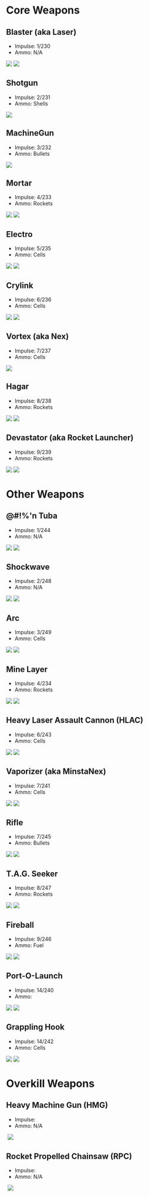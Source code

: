 Core Weapons
=======

Blaster (aka Laser)
-----

-   Impulse: 1/230
-   Ammo: N/A

![](http://pics.nexuizninjaz.com/images/50zb4clbm5omqz6y9iy6.jpg) ![](http://pics.nexuizninjaz.com/images/et52lu44j7okoihhndn.jpg)

Shotgun
-------

-   Impulse: 2/231
-   Ammo: Shells


![](http://pics.nexuizninjaz.com/images/enzsrkxcf9mmbtp15437.jpg)

MachineGun
-----------

-   Impulse: 3/232
-   Ammo: Bullets


![](http://pics.nexuizninjaz.com/images/5hadyah7vcqloo2d3bm.jpg)

Mortar
------

-   Impulse: 4/233
-   Ammo: Rockets


![](http://pics.nexuizninjaz.com/images/d87cqnfvw08fv904y7bx.jpg) ![](http://pics.nexuizninjaz.com/images/2fnx84s2fa06clf2dc3.jpg)

Electro
-------

-   Impulse: 5/235
-   Ammo: Cells


![](http://pics.nexuizninjaz.com/images/rxki5yxvm5yspt13not.jpg) ![](http://pics.nexuizninjaz.com/images/2g0kkt5xla0rjqfwxjnu.jpg)

Crylink
-------

-   Impulse: 6/236
-   Ammo: Cells


![](http://pics.nexuizninjaz.com/images/t39spy9kk5hvlxvudaqo.jpg) ![](http://pics.nexuizninjaz.com/images/uy9p5w8bwlhm8b8k2mr.jpg)

Vortex (aka Nex)
---

-   Impulse: 7/237
-   Ammo: Cells


![](http://pics.nexuizninjaz.com/images/5g812xez14wu6s117yhp.jpg)

Hagar
-----

-   Impulse: 8/238
-   Ammo: Rockets


![](http://pics.nexuizninjaz.com/images/16wj5v7e8p5stid5hp3w.jpg) ![](http://pics.nexuizninjaz.com/images/r8y92y1j27t7igp9hbje.jpg)

Devastator (aka Rocket Launcher)
---------------

-   Impulse: 9/239
-   Ammo: Rockets


![](http://pics.nexuizninjaz.com/images/8pjbd0b1tc3uzhacafih.jpg) ![](http://pics.nexuizninjaz.com/images/d67rl1y76179orl3t9s.jpg)

Other Weapons
=======

@\#!%'n Tuba
------------

-   Impulse: 1/244
-   Ammo: N/A


![](http://pics.nexuizninjaz.com/images/lhd46626ynelcxxe0ydt.jpg) ![](http://pics.nexuizninjaz.com/images/sxsmwgh7plcv7ivuacx.jpg)

Shockwave
----------

-   Impulse: 2/248
-   Ammo: N/A


![](http://pics.nexuizninjaz.com/images/enzsrkxcf9mmbtp15437.jpg) ![](http://pics.nexuizninjaz.com/images/wp0dmhpu9wr3dv75men.jpg)

Arc
----------

-   Impulse: 3/249
-   Ammo: Cells


![](http://pics.nexuizninjaz.com/images/wnzvov3b9ifmkj3v3p5v.jpg) ![](http://pics.nexuizninjaz.com/images/lkyzjkd5f6gx6wx33ahr.jpg)

Mine Layer
----------

-   Impulse: 4/234
-   Ammo: Rockets


![](http://pics.nexuizninjaz.com/images/uwt4dre6rvjxuxbfcdis.jpg) ![](http://pics.nexuizninjaz.com/images/pl2srlpok02x8zu8kfe.jpg)

Heavy Laser Assault Cannon (HLAC)
---------------------------------

-   Impulse: 6/243
-   Ammo: Cells


![](http://pics.nexuizninjaz.com/images/oqcqslhrebsuwamcbsr2.jpg) ![](http://pics.nexuizninjaz.com/images/d1ndvcydn97atrdjkrcg.jpg)

Vaporizer (aka MinstaNex)
---------

-   Impulse: 7/241
-   Ammo: Cells


![](http://pics.nexuizninjaz.com/images/8praunzsu37vutllk55.jpg) ![](http://pics.nexuizninjaz.com/images/vld5zxiwuys46zpygvo.jpg)

Rifle
------------

-   Impulse: 7/245
-   Ammo: Bullets


![](http://pics.nexuizninjaz.com/images/9kulqb3339ido0x9eqxx.jpg) ![](http://pics.nexuizninjaz.com/images/ssg6hdtu38jn9yetz2.jpg)

T.A.G. Seeker
-------------

-   Impulse: 8/247
-   Ammo: Rockets


![](http://pics.nexuizninjaz.com/images/uo9n5c224ws1e91c49d4.jpg) ![](http://pics.nexuizninjaz.com/images/ckh0mg30by9deb9th46v.jpg)

Fireball
--------

-   Impulse: 9/246
-   Ammo: Fuel


![](http://pics.nexuizninjaz.com/images/mps4i1ih6ryvjuz6zyl3.png) ![](http://pics.nexuizninjaz.com/images/b9rz84cu63ph0vdr5x67.jpg)

Port-O-Launch
-------------

-   Impulse: 14/240
-   Ammo:


![](http://pics.nexuizninjaz.com/images/ut32h62fxw63gw1pqcn.jpg) ![](http://pics.nexuizninjaz.com/images/6920poan8rfljg4k8t0w.jpg)

Grappling Hook
--------------

-   Impulse: 14/242
-   Ammo: Cells


![](http://pics.nexuizninjaz.com/images/ndc9ijmd4hntegvy3hk.jpg) ![](http://pics.nexuizninjaz.com/images/by8v66xilbih4mj7l9k.jpg)

Overkill Weapons
=======

Heavy Machine Gun (HMG)
--------------

-   Impulse:
-   Ammo: N/A


![]() ![](http://pics.nexuizninjaz.com/images/52z87krpcqf0hp5r7we8.jpg)

Rocket Propelled Chainsaw (RPC)
--------------

-   Impulse:
-   Ammo: N/A


![]() ![](http://pics.nexuizninjaz.com/images/32pv09r0pddyvzioog3g.jpg)